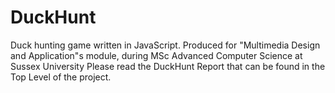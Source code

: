 # DuckHunt
Duck hunting game written in JavaScript. Produced for "Multimedia Design and Application"s module, during MSc Advanced Computer Science at Sussex University
Please read the DuckHunt Report that can be found in the Top Level of the project.
